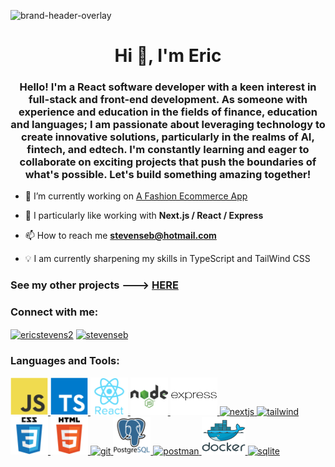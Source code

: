 
![brand-header-overlay](https://github.com/user-attachments/assets/15360608-8c8f-4e5e-9083-7ec4c65cf252)   

<h1 align="center">Hi 👋, I'm Eric<![Uploading brand-header-overlay.png…]()            
/h1>  
<h3 align="center">Hello! I'm a React software developer with a keen interest in full-stack and front-end development. As someone with experience and education in the fields of finance, education and languages; I am passionate about leveraging technology to create innovative solutions, particularly in the realms of AI, fintech, and edtech. I'm constantly learning and eager to collaborate on exciting projects that push the boundaries of what's possible. Let's build something amazing together!</h3>          

- 🔭 I’m currently working on <a href="https://maison-elysee.vercel.app/" target="_blank" rel="noreferrer">A Fashion Ecommerce App</a>     
   
- 🌱 I particularly like working with **Next.js / React / Express**     
    
- 📫 How to reach me **stevenseb@hotmail.com**     
    
- 💡 I am currently sharpening my skills in TypeScript and TailWind CSS 
   

<h3 align="left">See my other projects ---> <a href="https://ericstevens.dev" target="_blank" rel="noreferrer">HERE</a>
<h3 align="left">Connect with me:  </h3>
<p align="left">
<a href="https://linkedin.com/in/ericstevens2" target="blank"><img align="center" src="https://raw.githubusercontent.com/rahuldkjain/github-profile-readme-generator/master/src/images/icons/Social/linked-in-alt.svg" alt="ericstevens2" height="30" width="60" /></a>
<a href="https://kaggle.com/stevenseb" target="blank"><img align="center" src="https://raw.githubusercontent.com/rahuldkjain/github-profile-readme-generator/master/src/images/icons/Social/kaggle.svg" alt="stevenseb" height="30" width="60" /></a>
</p>

<h3 align="left">Languages and Tools:</h3>  
<p align="left"> 
  <a href="https://developer.mozilla.org/en-US/docs/Web/JavaScript" target="_blank" rel="noreferrer"> 
    <img src="https://raw.githubusercontent.com/devicons/devicon/master/icons/javascript/javascript-original.svg" alt="javascript" width="60" height="60"/> 
  </a>
  <a href="https://www.typescriptlang.org/" target="_blank" rel="noreferrer"> 
    <img src="https://raw.githubusercontent.com/devicons/devicon/master/icons/typescript/typescript-original.svg" alt="typescript" width="60" height="60"/> 
  </a>   
  <a href="https://reactjs.org/" target="_blank" rel="noreferrer"> 
    <img src="https://raw.githubusercontent.com/devicons/devicon/master/icons/react/react-original-wordmark.svg" alt="react" width="60" height="60"/> 
  </a>
  <a href="https://nodejs.org" target="_blank" rel="noreferrer"> 
    <img src="https://raw.githubusercontent.com/devicons/devicon/master/icons/nodejs/nodejs-original-wordmark.svg" alt="nodejs" width="60" height="60"/> 
  </a>
  <a href="https://expressjs.com" target="_blank" rel="noreferrer"> 
    <img src="https://raw.githubusercontent.com/devicons/devicon/master/icons/express/express-original-wordmark.svg" alt="express" width="75" height="60" /> 
  </a> 
  <a href="https://nextjs.org/" target="_blank" rel="noreferrer"> 
    <img src="https://miro.medium.com/v2/resize:fit:1600/format:webp/1*BE82tVZREcQ0fB6g_3V7wQ.png" alt="nextjs" width="80" height="60"/> 
  </a>
  <a href="https://tailwindcss.com/" target="_blank" rel="noreferrer"> 
    <img src="https://www.vectorlogo.zone/logos/tailwindcss/tailwindcss-icon.svg" alt="tailwind" width="60" height="60"/> 
  </a> 
  <a href="https://www.w3schools.com/css/" target="_blank" rel="noreferrer"> 
    <img src="https://raw.githubusercontent.com/devicons/devicon/master/icons/css3/css3-original-wordmark.svg" alt="css3" width="60" height="60"/> 
  </a> 
  <a href="https://www.w3.org/html/" target="_blank" rel="noreferrer"> 
    <img src="https://raw.githubusercontent.com/devicons/devicon/master/icons/html5/html5-original-wordmark.svg" alt="html5" width="60" height="60"/> 
  </a> 
  <a href="https://git-scm.com/" target="_blank" rel="noreferrer"> 
    <img src="https://www.vectorlogo.zone/logos/git-scm/git-scm-icon.svg" alt="git" width="60" height="60"/> 
  </a> 
  <a href="https://www.postgresql.org" target="_blank" rel="noreferrer"> 
    <img src="https://raw.githubusercontent.com/devicons/devicon/master/icons/postgresql/postgresql-original-wordmark.svg" alt="postgresql" width="60" height="60"/> 
  </a> 
  <a href="https://postman.com" target="_blank" rel="noreferrer"> 
    <img src="https://www.vectorlogo.zone/logos/getpostman/getpostman-icon.svg" alt="postman" width="60" height="60"/> 
  </a> 
  <a href="https://www.docker.com/" target="_blank" rel="noreferrer"> 
    <img src="https://raw.githubusercontent.com/devicons/devicon/master/icons/docker/docker-original-wordmark.svg" alt="docker" width="70" height="60"/> 
  </a> 
  <a href="https://www.sqlite.org/" target="_blank" rel="noreferrer"> 
    <img src="https://www.vectorlogo.zone/logos/sqlite/sqlite-icon.svg" alt="sqlite" width="60" height="60"/> 
  </a> 
</p>





